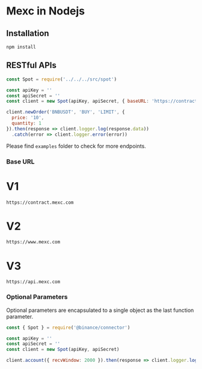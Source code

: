 # Mexc in Nodejs

## Installation

```
npm install 
```

## RESTful APIs

```javascript
const Spot = require('../../../src/spot')

const apiKey = ''
const apiSecret = ''
const client = new Spot(apiKey, apiSecret, { baseURL: 'https://contract.mexc.com' })

client.newOrder('BNBUSDT', 'BUY', 'LIMIT', {
  price: '10',
  quantity: 1 
}).then(response => client.logger.log(response.data))
  .catch(error => client.logger.error(error))

```

Please find `examples` folder to check for more endpoints.


### Base URL
# V1
`https://contract.mexc.com`
# V2
`https://www.mexc.com`
# V3
`https://api.mexc.com`

### Optional Parameters

Optional parameters are encapsulated to a single object as the last function parameter.

```javascript
const { Spot } = require('@binance/connector')

const apiKey = ''
const apiSecret = ''
const client = new Spot(apiKey, apiSecret)

client.account({ recvWindow: 2000 }).then(response => client.logger.log(response.data))

```

